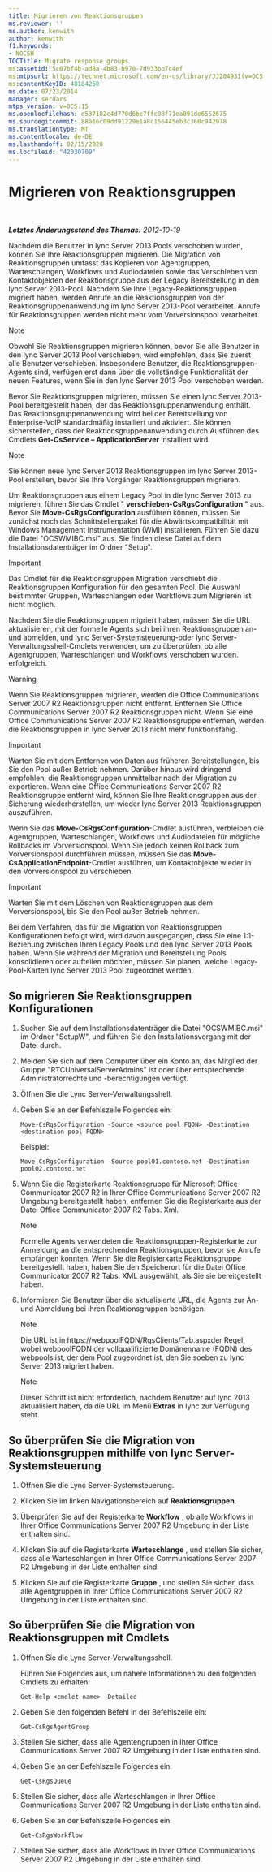 ```yaml
---
title: Migrieren von Reaktionsgruppen
ms.reviewer: ''
ms.author: kenwith
author: kenwith
f1.keywords:
- NOCSH
TOCTitle: Migrate response groups
ms:assetid: 5c07bf4b-ad8a-4b83-b970-7d933bb7c4ef
ms:mtpsurl: https://technet.microsoft.com/en-us/library/JJ204931(v=OCS.15)
ms:contentKeyID: 48184250
ms.date: 07/23/2014
manager: serdars
mtps_version: v=OCS.15
ms.openlocfilehash: d537182c4d770d6bc7ffc98f71ea891de6552675
ms.sourcegitcommit: 88a16c09dd91229e1a8c156445eb3c360c942978
ms.translationtype: MT
ms.contentlocale: de-DE
ms.lasthandoff: 02/15/2020
ms.locfileid: "42030709"
---
```

<div data-xmlns="http://www.w3.org/1999/xhtml">

<div class="topic" data-xmlns="http://www.w3.org/1999/xhtml" data-msxsl="urn:schemas-microsoft-com:xslt" data-cs="http://msdn.microsoft.com/">

<div data-asp="http://msdn2.microsoft.com/asp">

# <a name="migrate-response-groups"></a>Migrieren von Reaktionsgruppen

</div>

<div id="mainSection">

<div id="mainBody">

<span> </span>

_**Letztes Änderungsstand des Themas:** 2012-10-19_

Nachdem die Benutzer in lync Server 2013 Pools verschoben wurden, können Sie Ihre Reaktionsgruppen migrieren. Die Migration von Reaktionsgruppen umfasst das Kopieren von Agentgruppen, Warteschlangen, Workflows und Audiodateien sowie das Verschieben von Kontaktobjekten der Reaktionsgruppe aus der Legacy Bereitstellung in den lync Server 2013-Pool. Nachdem Sie Ihre Legacy-Reaktionsgruppen migriert haben, werden Anrufe an die Reaktionsgruppen von der Reaktionsgruppenanwendung im lync Server 2013-Pool verarbeitet. Anrufe für Reaktionsgruppen werden nicht mehr vom Vorversionspool verarbeitet.

<div>


> [!NOTE]  
> Obwohl Sie Reaktionsgruppen migrieren können, bevor Sie alle Benutzer in den lync Server 2013 Pool verschieben, wird empfohlen, dass Sie zuerst alle Benutzer verschieben. Insbesondere Benutzer, die Reaktionsgruppen-Agents sind, verfügen erst dann über die vollständige Funktionalität der neuen Features, wenn Sie in den lync Server 2013 Pool verschoben werden.



</div>

Bevor Sie Reaktionsgruppen migrieren, müssen Sie einen lync Server 2013-Pool bereitgestellt haben, der das Reaktionsgruppenanwendung enthält. Das Reaktionsgruppenanwendung wird bei der Bereitstellung von Enterprise-VoIP standardmäßig installiert und aktiviert. Sie können sicherstellen, dass der Reaktionsgruppenanwendung durch Ausführen des Cmdlets **Get-CsService – ApplicationServer** installiert wird.

<div>


> [!NOTE]  
> Sie können neue lync Server 2013 Reaktionsgruppen im lync Server 2013-Pool erstellen, bevor Sie Ihre Vorgänger Reaktionsgruppen migrieren.



</div>

Um Reaktionsgruppen aus einem Legacy Pool in die lync Server 2013 zu migrieren, führen Sie das Cmdlet " **verschieben-CsRgsConfiguration** " aus. Bevor Sie **Move-CsRgsConfiguration** ausführen können, müssen Sie zunächst noch das Schnittstellenpaket für die Abwärtskompatibilität mit Windows Management Instrumentation (WMI) installieren. Führen Sie dazu die Datei "OCSWMIBC.msi" aus. Sie finden diese Datei auf dem Installationsdatenträger im Ordner "Setup".

<div>


> [!IMPORTANT]  
> Das Cmdlet für die Reaktionsgruppen Migration verschiebt die Reaktionsgruppen Konfiguration für den gesamten Pool. Die Auswahl bestimmter Gruppen, Warteschlangen oder Workflows zum Migrieren ist nicht möglich.



</div>

Nachdem Sie die Reaktionsgruppen migriert haben, müssen Sie die URL aktualisieren, mit der formelle Agents sich bei ihren Reaktionsgruppen an-und abmelden, und lync Server-Systemsteuerung-oder lync Server-Verwaltungsshell-Cmdlets verwenden, um zu überprüfen, ob alle Agentgruppen, Warteschlangen und Workflows verschoben wurden. erfolgreich.

<div>


> [!WARNING]  
> Wenn Sie Reaktionsgruppen migrieren, werden die Office Communications Server 2007 R2 Reaktionsgruppen nicht entfernt. Entfernen Sie Office Communications Server 2007 R2 Reaktionsgruppen nicht. Wenn Sie eine Office Communications Server 2007 R2 Reaktionsgruppe entfernen, werden die Reaktionsgruppen in lync Server 2013 nicht mehr funktionsfähig.



</div>

<div>


> [!IMPORTANT]  
> Warten Sie mit dem Entfernen von Daten aus früheren Bereitstellungen, bis Sie den Pool außer Betrieb nehmen. Darüber hinaus wird dringend empfohlen, die Reaktionsgruppen unmittelbar nach der Migration zu exportieren. Wenn eine Office Communications Server 2007 R2 Reaktionsgruppe entfernt wird, können Sie Ihre Reaktionsgruppen aus der Sicherung wiederherstellen, um wieder lync Server 2013 Reaktionsgruppen auszuführen.



</div>

Wenn Sie das **Move-CsRgsConfiguration**-Cmdlet ausführen, verbleiben die Agentgruppen, Warteschlangen, Workflows und Audiodateien für mögliche Rollbacks im Vorversionspool. Wenn Sie jedoch keinen Rollback zum Vorversionspool durchführen müssen, müssen Sie das **Move-CsApplicationEndpoint**-Cmdlet ausführen, um Kontaktobjekte wieder in den Vorversionspool zu verschieben.

<div>


> [!IMPORTANT]  
> Warten Sie mit dem Löschen von Reaktionsgruppen aus dem Vorversionspool, bis Sie den Pool außer Betrieb nehmen.



</div>

Bei dem Verfahren, das für die Migration von Reaktionsgruppen Konfigurationen befolgt wird, wird davon ausgegangen, dass Sie eine 1:1-Beziehung zwischen Ihren Legacy Pools und den lync Server 2013 Pools haben. Wenn Sie während der Migration und Bereitstellung Pools konsolidieren oder aufteilen möchten, müssen Sie planen, welche Legacy-Pool-Karten lync Server 2013 Pool zugeordnet werden.

<div>

## <a name="to-migrate-response-group-configurations"></a>So migrieren Sie Reaktionsgruppen Konfigurationen

1.  Suchen Sie auf dem Installationsdatenträger die Datei "OCSWMIBC.msi" im Ordner "SetupW", und führen Sie den Installationsvorgang mit der Datei durch.

2.  Melden Sie sich auf dem Computer über ein Konto an, das Mitglied der Gruppe "RTCUniversalServerAdmins" ist oder über entsprechende Administratorrechte und -berechtigungen verfügt.

3.  Öffnen Sie die Lync Server-Verwaltungsshell.

4.  Geben Sie an der Befehlszeile Folgendes ein:
    
        Move-CsRgsConfiguration -Source <source pool FQDN> -Destination <destination pool FQDN>
    
    Beispiel:
    
        Move-CsRgsConfiguration -Source pool01.contoso.net -Destination pool02.contoso.net

5.  Wenn Sie die Registerkarte Reaktionsgruppe für Microsoft Office Communicator 2007 R2 in Ihrer Office Communications Server 2007 R2 Umgebung bereitgestellt haben, entfernen Sie die Registerkarte aus der Datei Office Communicator 2007 R2 Tabs. Xml.
    
    <div>
    

    > [!NOTE]  
    > Formelle Agents verwendeten die Reaktionsgruppen-Registerkarte zur Anmeldung an die entsprechenden Reaktionsgruppen, bevor sie Anrufe empfangen konnten. Wenn Sie die Registerkarte Reaktionsgruppe bereitgestellt haben, haben Sie den Speicherort für die Datei Office Communicator 2007 R2 Tabs. XML ausgewählt, als Sie sie bereitgestellt haben.

    
    </div>

6.  Informieren Sie Benutzer über die aktualisierte URL, die Agents zur An- und Abmeldung bei ihren Reaktionsgruppen benötigen.
    
    <div>
    

    > [!NOTE]  
    > Die URL ist in https://webpoolFQDN/RgsClients/Tab.aspxder Regel, wobei webpoolFQDN der vollqualifizierte Domänenname (FQDN) des webpools ist, der dem Pool zugeordnet ist, den Sie soeben zu lync Server 2013 migriert haben.

    
    </div>
    
    <div>
    

    > [!NOTE]  
    > Dieser Schritt ist nicht erforderlich, nachdem Benutzer auf lync 2013 aktualisiert haben, da die URL im Menü <STRONG>Extras</STRONG> in lync zur Verfügung steht.

    
    </div>

</div>

<div>

## <a name="to-verify-response-group-migration-by-using-lync-server-control-panel"></a>So überprüfen Sie die Migration von Reaktionsgruppen mithilfe von lync Server-Systemsteuerung

1.  Öffnen Sie die Lync Server-Systemsteuerung.

2.  Klicken Sie im linken Navigationsbereich auf **Reaktionsgruppen**.

3.  Überprüfen Sie auf der Registerkarte **Workflow** , ob alle Workflows in Ihrer Office Communications Server 2007 R2 Umgebung in der Liste enthalten sind.

4.  Klicken Sie auf die Registerkarte **Warteschlange** , und stellen Sie sicher, dass alle Warteschlangen in Ihrer Office Communications Server 2007 R2 Umgebung in der Liste enthalten sind.

5.  Klicken Sie auf die Registerkarte **Gruppe** , und stellen Sie sicher, dass alle Agentgruppen in Ihrer Office Communications Server 2007 R2 Umgebung in der Liste enthalten sind.

</div>

<div>

## <a name="to-verify-response-group-migration-by-using-cmdlets"></a>So überprüfen Sie die Migration von Reaktionsgruppen mit Cmdlets

1.  Öffnen Sie die Lync Server-Verwaltungsshell.
    
    Führen Sie Folgendes aus, um nähere Informationen zu den folgenden Cmdlets zu erhalten:
    
        Get-Help <cmdlet name> -Detailed

2.  Geben Sie den folgenden Befehl in der Befehlszeile ein:
    
        Get-CsRgsAgentGroup

3.  Stellen Sie sicher, dass alle Agentengruppen in Ihrer Office Communications Server 2007 R2 Umgebung in der Liste enthalten sind.

4.  Geben Sie an der Befehlszeile Folgendes ein:
    
        Get-CsRgsQueue

5.  Stellen Sie sicher, dass alle Warteschlangen in Ihrer Office Communications Server 2007 R2 Umgebung in der Liste enthalten sind.

6.  Geben Sie an der Befehlszeile Folgendes ein:
    
        Get-CsRgsWorkflow

7.  Stellen Sie sicher, dass alle Workflows in Ihrer Office Communications Server 2007 R2 Umgebung in der Liste enthalten sind.

</div>

</div>

<span> </span>

</div>

</div>

</div>

